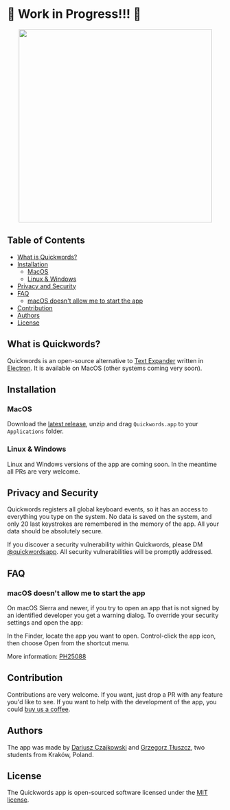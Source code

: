 # 🚧 Work in Progress!!! 🚧

<p align="center"><a href="https://quickwords.co"><img width="450" src="https://quickwords.co/assets/logo.svg"></a></p>

## Table of Contents
- [What is Quickwords?](#what-is-quickwords)
- [Installation](#installation)
    - [MacOS](#macos)
    - [Linux & Windows](#linux--windows)
- [Privacy and Security](#privacy-and-security)
- [FAQ](#faq)
    - [macOS doesn't allow me to start the app](#macos-doesnt-allow-me-to-start-the-app)
- [Contribution](#contribution)
- [Authors](#authors)
- [License](#license)

## What is Quickwords?
Quickwords is an open-source alternative to [Text Expander](https://textexpander.com) written in [Electron](https://electronjs.org). It is available on MacOS (other systems coming very soon).

## Installation
### MacOS
Download the [latest release](https://github.com/quickwords/quickwords/releases/latest), unzip and drag `Quickwords.app` to your `Applications` folder.

### Linux & Windows
Linux and Windows versions of the app are coming soon. In the meantime all PRs are very welcome.

## Privacy and Security
Quickwords registers all global keyboard events, so it has an access to everything you type on the system. No data is saved on the system, and only 20 last keystrokes are remembered in the memory of the app. All your data should be absolutely secure.

If you discover a security vulnerability within Quickwords, please DM [@quickwordsapp](https://twitter.com/quickwordsapp). All security vulnerabilities will be promptly addressed.

## FAQ
### macOS doesn't allow me to start the app
On macOS Sierra and newer, if you try to open an app that is not signed by an identified developer you get a warning dialog. To override your security settings and open the app:

In the Finder, locate the app you want to open.
Control-click the app icon, then choose Open from the shortcut menu.

More information: [PH25088](https://support.apple.com/kb/PH25088)

## Contribution
Contributions are very welcome. If you want, just drop a PR with any feature you'd like to see. If you want to help with the development of the app, you could [buy us a coffee](https://www.patreon.com/quickwords).

## Authors
The app was made by [Dariusz Czajkowski](https://dczajkowski.com/) and [Grzegorz Tłuszcz](https://github.com/gtluszcz), two students from Kraków, Poland.

## License
The Quickwords app is open-sourced software licensed under the [MIT license](https://opensource.org/licenses/MIT).
